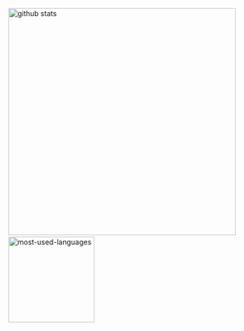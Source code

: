 <p align="left">
    <img src="https://github-readme-stats.vercel.app/api?username=H-Shen&show_icons=true&count_private=true&hide=stars&show_icons=true" alt="github stats" width="450" />&nbsp;<img src="https://github-readme-stats.vercel.app/api/top-langs/?username=H-Shen&layout=compact" alt="most-used-languages" height="170" >
</p>

